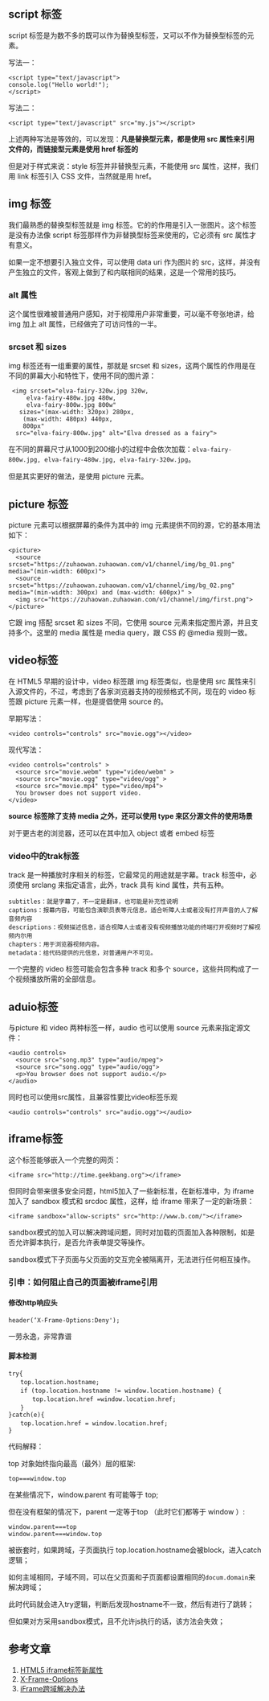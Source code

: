 ## script 标签
script 标签是为数不多的既可以作为替换型标签，又可以不作为替换型标签的元素。
    
写法一：

	<script type="text/javascript">
	console.log("Hello world!");	
	</script>

写法二：
	
	<script type="text/javascript" src="my.js"></script>

上述两种写法是等效的，可以发现：**凡是替换型元素，都是使用 src 属性来引用文件的，而链接型元素是使用 href 标签的**  

但是对于样式来说：style 标签并非替换型元素，不能使用 src 属性，这样，我们用 link 标签引入 CSS 文件，当然就是用 href。

## img 标签
我们最熟悉的替换型标签就是 img 标签。它的的作用是引入一张图片。这个标签是没有办法像 script 标签那样作为非替换型标签来使用的，它必须有 src 属性才有意义。   

如果一定不想要引入独立文件，可以使用 data uri 作为图片的 src，这样，并没有产生独立的文件，客观上做到了和内联相同的结果，这是一个常用的技巧。


### alt 属性

这个属性很难被普通用户感知，对于视障用户非常重要，可以毫不夸张地讲，给 img 加上 alt 属性，已经做完了可访问性的一半。

### srcset 和 sizes
img 标签还有一组重要的属性，那就是 srcset 和 sizes，这两个属性的作用是在不同的屏幕大小和特性下，使用不同的图片源：

	
	 <img srcset="elva-fairy-320w.jpg 320w,
	     elva-fairy-480w.jpg 480w,
	     elva-fairy-800w.jpg 800w"
	   sizes="(max-width: 320px) 280px,
	    (max-width: 480px) 440px,
	    800px"
	  src="elva-fairy-800w.jpg" alt="Elva dressed as a fairy">
在不同的屏幕尺寸从1000到200缩小的过程中会依次加载：`elva-fairy-800w.jpg, elva-fairy-480w.jpg, elva-fairy-320w.jpg`。  

但是其实更好的做法，是使用 picture 元素。

## picture 标签
picture 元素可以根据屏幕的条件为其中的 img 元素提供不同的源，它的基本用法如下：

	<picture>
	  <source srcset="https://zuhaowan.zuhaowan.com/v1/channel/img/bg_01.png" media="(min-width: 600px)">
	  <source srcset="https://zuhaowan.zuhaowan.com/v1/channel/img/bg_02.png" media="(min-width: 300px) and (max-width: 600px)" >
	  <img src="https://zuhaowan.zuhaowan.com/v1/channel/img/first.png">
	</picture>
它跟 img 搭配 srcset 和 sizes 不同，它使用 source 元素来指定图片源，并且支持多个。这里的 media 属性是 media query，跟 CSS 的 @media 规则一致。

## video标签
在 HTML5 早期的设计中，video 标签跟 img 标签类似，也是使用 src 属性来引入源文件的，不过，考虑到了各家浏览器支持的视频格式不同，现在的 video 标签跟 picture 元素一样，也是提倡使用 source 的。

早期写法：

    <video controls="controls" src="movie.ogg"></video>

现代写法：

	<video controls="controls" >
	  <source src="movie.webm" type="video/webm" >
	  <source src="movie.ogg" type="video/ogg" >
	  <source src="movie.mp4" type="video/mp4">
	  You browser does not support video.
	</video>
**source 标签除了支持 media 之外，还可以使用 type 来区分源文件的使用场景**

对于更古老的浏览器，还可以在其中加入 object 或者 embed 标签

### video中的trak标签
track 是一种播放时序相关的标签，它最常见的用途就是字幕。track 标签中，必须使用 srclang 来指定语言，此外，track 具有 kind 属性，共有五种。
	
	subtitles：就是字幕了，不一定是翻译，也可能是补充性说明
	captions：报幕内容，可能包含演职员表等元信息，适合听障人士或者没有打开声音的人了解音频内容
	descriptions：视频描述信息，适合视障人士或者没有视频播放功能的终端打开视频时了解视频内尔用
	chapters：用于浏览器视频内容。
	metadata：给代码提供的元信息，对普通用户不可见。

一个完整的 video 标签可能会包含多种 track 和多个 source，这些共同构成了一个视频播放所需的全部信息。
## aduio标签
与picture 和 video 两种标签一样，audio 也可以使用 source 元素来指定源文件：

	<audio controls>
	  <source src="song.mp3" type="audio/mpeg">
	  <source src="song.ogg" type="audio/ogg">
	  <p>You browser does not support audio.</p>	
	</audio>
同时也可以使用src属性，且兼容性要比video标签乐观

	<audio controls="controls" src="audio.ogg"></audio>
## iframe标签
这个标签能够嵌入一个完整的网页：

	<iframe src="http://time.geekbang.org"></iframe>

但同时会带来很多安全问题，html5加入了一些新标准，在新标准中，为 iframe 加入了 sandbox 模式和 srcdoc 属性，这样，给 iframe 带来了一定的新场景：

	<iframe sandbox="allow-scripts" src="http://www.b.com/"></iframe>
sandbox模式的加入可以解决跨域问题，同时对加载的页面加入各种限制，如是否允许脚本执行，是否允许表单提交等操作。

sandbox模式下子页面与父页面的交互完全被隔离开，无法进行任何相互操作。

### 引申：如何阻止自己的页面被iframe引用

#### 修改http响应头

	header(‘X-Frame-Options:Deny');
一劳永逸，非常靠谱

#### 脚本检测


	try{
	　　top.location.hostname;
	　　if (top.location.hostname != window.location.hostname) {
	　　　　top.location.href =window.location.href;
	　　}
	}catch(e){
	　　top.location.href = window.location.href;
	}
代码解释：  

top 对象始终指向最高（最外）层的框架:

	top===window.top

在某些情况下，window.parent 有可能等于 top;  
 
但在没有框架的情况下，parent 一定等于top （此时它们都等于 window ）:
	
	window.parent===top
    window.parent===window.top

被嵌套时，如果跨域，子页面执行 top.location.hostname会被block，进入catch逻辑；

如何主域相同，子域不同，可以在父页面和子页面都设置相同的`docum.domain`来解决跨域；

此时代码就会进入try逻辑，判断后发现hostname不一致，然后有进行了跳转；

但如果对方采用sandbox模式，且不允许js执行的话，该方法会失效；
## 参考文章
1. [HTML5 iframe标签新属性](http://www.w3school.com.cn/tags/tag_iframe.asp)
2. [X-Frame-Options](https://developer.mozilla.org/zh-CN/docs/Web/HTTP/X-Frame-Options)
3. [iFrame跨域解决办法](https://www.cnblogs.com/boystar/p/6909214.html)
